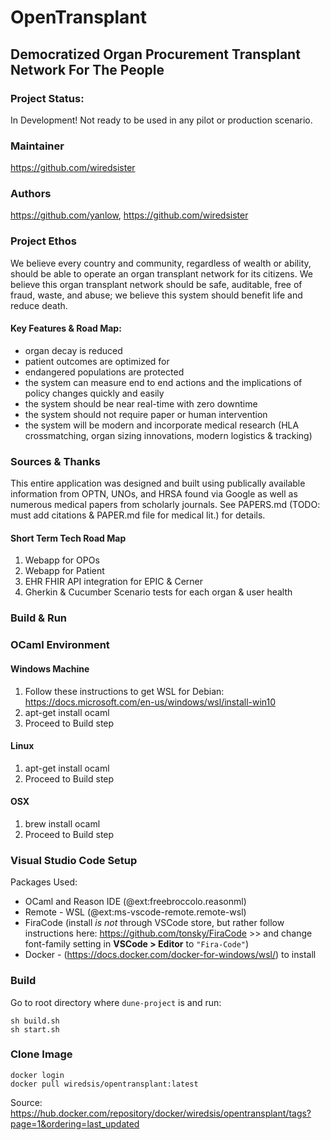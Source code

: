 
# OpenTransplant

## Democratized Organ Procurement Transplant Network For The People

### Project Status: 

In Development! Not ready to be used in any pilot or production scenario.

### Maintainer
https://github.com/wiredsister

### Authors
https://github.com/yanlow, https://github.com/wiredsister

### Project Ethos

We believe every country and community, regardless of wealth or ability, should be able to operate an organ transplant network for its citizens. We believe this organ transplant network should be safe, auditable, free of fraud, waste, and abuse; we believe this system should benefit life and reduce death. 

#### Key Features & Road Map:
- organ decay is reduced
- patient outcomes are optimized for
- endangered populations are protected
- the system can measure end to end actions and the implications of policy changes quickly and easily
- the system should be near real-time with zero downtime
- the system should not require paper or human intervention
- the system will be modern and incorporate medical research (HLA crossmatching, organ sizing innovations, modern logistics & tracking)

### Sources & Thanks

This entire application was designed and built using publically available information from OPTN, UNOs, and HRSA found via Google as well as numerous medical papers from scholarly journals. See PAPERS.md (TODO: must add citations & PAPER.md file for medical lit.) for details.

#### Short Term Tech Road Map

1. Webapp for OPOs
2. Webapp for Patient
3. EHR FHIR API integration for EPIC & Cerner
4. Gherkin & Cucumber Scenario tests for each organ & user health

### Build & Run

### OCaml Environment

#### Windows Machine

1. Follow these instructions to get WSL for Debian: 
https://docs.microsoft.com/en-us/windows/wsl/install-win10
2. apt-get install ocaml
3. Proceed to Build step

#### Linux

1. apt-get install ocaml
2. Proceed to Build step

#### OSX

1. brew install ocaml
2. Proceed to Build step

### Visual Studio Code Setup

Packages Used:

- OCaml and Reason IDE (@ext:freebroccolo.reasonml)
- Remote - WSL  (@ext:ms-vscode-remote.remote-wsl)
- FiraCode (install _is not_ through VSCode store, but rather follow instructions here: https://github.com/tonsky/FiraCode >> and change font-family setting in **VSCode > Editor** to `"Fira-Code"`)
- Docker - (https://docs.docker.com/docker-for-windows/wsl/) to install 

### Build

Go to root directory where `dune-project` is and run:

```
sh build.sh
sh start.sh
```
### Clone Image

```
docker login
docker pull wiredsis/opentransplant:latest
```
Source: https://hub.docker.com/repository/docker/wiredsis/opentransplant/tags?page=1&ordering=last_updated
